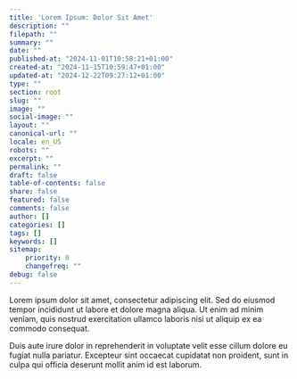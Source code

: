 ```yaml
---
title: 'Lorem Ipsum: Dolor Sit Amet'
description: ""
filepath: ""
summary: ""
date: ""
published-at: "2024-11-01T10:58:21+01:00"
created-at: "2024-11-15T10:59:47+01:00"
updated-at: "2024-12-22T09:27:12+01:00"
type: ""
section: root
slug: ""
image: ""
social-image: ""
layout: ""
canonical-url: ""
locale: en_US
robots: ""
excerpt: ""
permalink: ""
draft: false
table-of-contents: false
share: false
featured: false
comments: false
author: []
categories: []
tags: []
keywords: []
sitemap:
    priority: 0
    changefreq: ""
debug: false
---
```


Lorem ipsum dolor sit amet, consectetur adipiscing elit. Sed do eiusmod tempor incididunt ut labore et dolore magna aliqua. Ut enim ad minim veniam, quis nostrud exercitation ullamco laboris nisi ut aliquip ex ea commodo consequat.

Duis aute irure dolor in reprehenderit in voluptate velit esse cillum dolore eu fugiat nulla pariatur. Excepteur sint occaecat cupidatat non proident, sunt in culpa qui officia deserunt mollit anim id est laborum.
